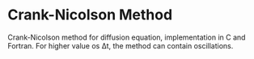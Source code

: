 # Crank-Nicolson Method

Crank-Nicolson method for diffusion equation, implementation in C and Fortran. For higher value os Δt, the method can contain
oscillations.
